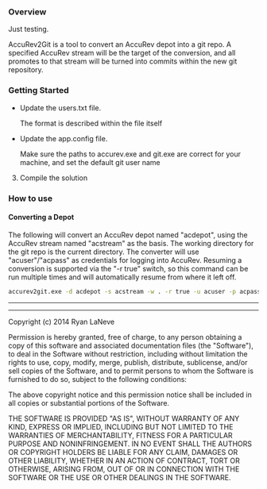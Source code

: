 ### Overview ###

Just testing.

AccuRev2Git is a tool to convert an AccuRev depot into a git repo. A specified AccuRev stream will be the target of the conversion, and all promotes to that stream will be turned into commits within the new git repository.

### Getting Started ###
- Update the users.txt file.

    The format is described within the file itself
- Update the app.config file.

    Make sure the paths to accurev.exe and git.exe are correct for your machine, and set the default git user name
3. Compile the solution

### How to use ###

#### Converting a Depot
The following will convert an AccuRev depot named "acdepot", using the AccuRev stream named "acstream" as the basis. The working directory for the git repo is the current directory. The converter will use "acuser"/"acpass" as credentials for logging into AccuRev. Resuming a conversion is supported via the "-r true" switch, so this command can be run multiple times and will automatically resume from where it left off.

```bat
accurev2git.exe -d acdepot -s acstream -w . -r true -u acuser -p acpass
```

---
---

Copyright (c) 2014 Ryan LaNeve

Permission is hereby granted, free of charge, to any person
obtaining a copy of this software and associated documentation
files (the "Software"), to deal in the Software without restriction,
including without limitation the rights to use, copy, modify, merge,
publish, distribute, sublicense, and/or sell copies of the Software,
and to permit persons to whom the Software is furnished to do so,
subject to the following conditions:

The above copyright notice and this permission notice shall be
included in all copies or substantial portions of the Software.

THE SOFTWARE IS PROVIDED "AS IS", WITHOUT WARRANTY OF ANY KIND,
EXPRESS OR IMPLIED, INCLUDING BUT NOT LIMITED TO THE WARRANTIES
OF MERCHANTABILITY, FITNESS FOR A PARTICULAR PURPOSE AND NONINFRINGEMENT.
IN NO EVENT SHALL THE AUTHORS OR COPYRIGHT HOLDERS BE LIABLE FOR ANY
CLAIM, DAMAGES OR OTHER LIABILITY, WHETHER IN AN ACTION OF CONTRACT,
TORT OR OTHERWISE, ARISING FROM, OUT OF OR IN CONNECTION WITH THE
SOFTWARE OR THE USE OR OTHER DEALINGS IN THE SOFTWARE.
